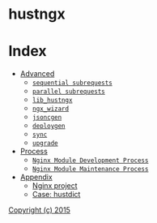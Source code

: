 hustngx
==

Index
==

* [Advanced](advanced/index.md)
	* [`sequential subrequests`](advanced/sequential_subrequests.md)
	* [`parallel subrequests`](advanced/parallel_subrequests.md)
	* [`lib_hustngx`](advanced/lib_hustngx.md)
	* [`ngx_wizard`](advanced/ngx_wizard.md)
	* [`jsoncgen`](advanced/jsoncgen.md)
	* [`deploygen`](advanced/deploygen.md)
	* [`sync`](advanced/sync.md)
	* [`upgrade`](advanced/upgrade.md)
* [Process](process/index.md)
	* [`Nginx Module Development Process`](process/development.md)
	* [`Nginx Module Maintenance Process`](process/maintenance.md)
* [Appendix](appendix/index.md)
	* [Nginx project](appendix/project.md)
	* [Case: hustdict](appendix/hustdict.md)

[Copyright (c) 2015](https://opensource.org/licenses/MIT)